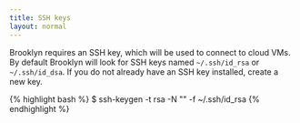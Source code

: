 ```yaml
---
title: SSH keys
layout: normal
---
```

Brooklyn requires an SSH key, which will be used to connect to cloud VMs. By default Brooklyn will look for SSH keys named `~/.ssh/id_rsa` or `~/.ssh/id_dsa`. If you do not already have an SSH key installed, create a new key.

{% highlight bash %}
$ ssh-keygen -t rsa -N "" -f ~/.ssh/id_rsa
{% endhighlight %}